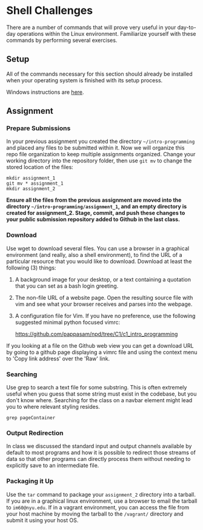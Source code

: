 # Shell Challenges

There are a number of commands that will prove very useful in your day-to-day
operations within the Linux environment. Familiarize yourself with these
commands by performing several exercises.

## Setup

All of the commands necessary for this section should already be installed when
your operating system is finished with its setup process. 

Windows instructions are [here][install-windows].

## Assignment

### Prepare Submissions

In your previous assignment you created the directory `~/intro-programming` and
placed any files to be submitted within it. Now we will organize this repo file
organization to keep multiple assignments organized. Change your working
directory into the repository folder, then use `git mv` to change the stored
location of the files:

    mkdir assignment_1 
    git mv * assignment_1
    mkdir assignment_2

**Ensure all the files from the previous assignment are moved into the
directory `~/intro-programming/assignment_1`, and an empty directory is created
for assignment_2. Stage, commit, and push these changes to your public
submission repository added to Github in the last class.**

### Download

Use wget to download several files. You can use a browser in a graphical environment
(and really, also a shell environment), to find the URL of a particular resource
that you would like to download. Download at least the following (3) things:

1. A background image for your desktop, or a text containing a quotation that
you can set as a bash login greeting.
2. The non-file URL of a website page. Open the resulting source file with vim
and see what your browser receives and parses into the webpage.
3. A configuration file for Vim. If you have no preference, use the following
suggested minimal python focused vimrc:

    https://github.com/pappasam/npd/tree/C1/c1_intro_programming

If you looking at a file on the Github web view you can get a download URL by
going to a github page displaying a vimrc file and using the context menu to
'Copy link address' over the 'Raw' link.

### Searching

Use grep to search a text file for some substring. This is often extremely
useful when you guess that some string must exist in the codebase, but you don't
know where. Searching for the class on a navbar element might lead you to where
relevant styling resides.

    grep pageContainer

### Output Redirection

In class we discussed the standard input and output channels available by
default to most programs and how it is possible to redirect those streams of
data so that other programs can directly process them without needing to
explicitly save to an intermediate file.

### Packaging it Up

Use the `tar` command to package your `assignment_2` directory into a tarball.
If you are in a graphical linux environment, use a browser to email the tarball
to `im60@nyu.edu`. If in a vagrant environment, you can access the file from
your host machine by moving the tarball to the `/vagrant/` directory and submit
it using your host OS.

[install-windows]: http://www.everydaylinuxuser.com/2014/05/how-to-install-linux-mint-as-virtual.html

